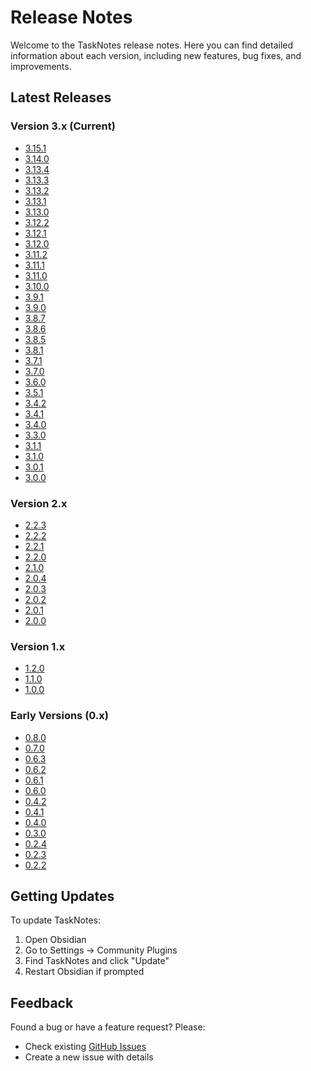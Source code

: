 # Release Notes

Welcome to the TaskNotes release notes. Here you can find detailed information about each version, including new features, bug fixes, and improvements.

## Latest Releases

### Version 3.x (Current)
- [3.15.1](releases/3.15.1.md)
- [3.14.0](releases/3.14.0.md)
- [3.13.4](releases/3.13.4.md)
- [3.13.3](releases/3.13.3.md)
- [3.13.2](releases/3.13.2.md)
- [3.13.1](releases/3.13.1.md)
- [3.13.0](releases/3.13.0.md)
- [3.12.2](releases/3.12.2.md)
- [3.12.1](releases/3.12.1.md)
- [3.12.0](releases/3.12.0.md)
- [3.11.2](releases/3.11.2.md)
- [3.11.1](releases/3.11.1.md)
- [3.11.0](releases/3.11.0.md)
- [3.10.0](releases/3.10.0.md)
- [3.9.1](releases/3.9.1.md)
- [3.9.0](releases/3.9.0.md)
- [3.8.7](releases/3.8.7.md)
- [3.8.6](releases/3.8.6.md)
- [3.8.5](releases/3.8.5.md)
- [3.8.1](releases/3.8.1.md)
- [3.7.1](releases/3.7.1.md)
- [3.7.0](releases/3.7.0.md)
- [3.6.0](releases/3.6.0.md)
- [3.5.1](releases/3.5.1.md)
- [3.4.2](releases/3.4.2.md)
- [3.4.1](releases/3.4.1.md)
- [3.4.0](releases/3.4.0.md)
- [3.3.0](releases/3.3.0.md)
- [3.1.1](releases/3.1.1.md)
- [3.1.0](releases/3.1.0.md)
- [3.0.1](releases/3.0.1.md)
- [3.0.0](releases/3.0.0.md)

### Version 2.x
- [2.2.3](releases/2.2.3.md)
- [2.2.2](releases/2.2.2.md)
- [2.2.1](releases/2.2.1.md)
- [2.2.0](releases/2.2.0.md)
- [2.1.0](releases/2.1.0.md)
- [2.0.4](releases/2.0.4.md)
- [2.0.3](releases/2.0.3.md)
- [2.0.2](releases/2.0.2.md)
- [2.0.1](releases/2.0.1.md)
- [2.0.0](releases/2.0.0.md)

### Version 1.x
- [1.2.0](releases/1.2.0.md)
- [1.1.0](releases/1.1.0.md)
- [1.0.0](releases/1.0.0.md)

### Early Versions (0.x)
- [0.8.0](releases/0.8.0.md)
- [0.7.0](releases/0.7.0.md)
- [0.6.3](releases/0.6.3.md)
- [0.6.2](releases/0.6.2.md)
- [0.6.1](releases/0.6.1.md)
- [0.6.0](releases/0.6.0.md)
- [0.4.2](releases/0.4.2.md)
- [0.4.1](releases/0.4.1.md)
- [0.4.0](releases/0.4.0.md)
- [0.3.0](releases/0.3.0.md)
- [0.2.4](releases/0.2.4.md)
- [0.2.3](releases/0.2.3.md)
- [0.2.2](releases/0.2.2.md)

## Getting Updates

To update TaskNotes:
1. Open Obsidian
2. Go to Settings → Community Plugins
3. Find TaskNotes and click "Update"
4. Restart Obsidian if prompted

## Feedback

Found a bug or have a feature request? Please:

- Check existing [GitHub Issues](https://github.com/callumalpass/tasknotes/issues)
- Create a new issue with details
